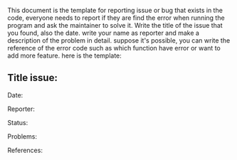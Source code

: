 This document is the template for reporting issue or bug that exists in the code, everyone needs to report if they are find the error when running the program and ask the maintainer to solve it.
Write the title of the issue that you found, also the date. write your name as reporter and make a description of the problem in detail. suppose it's possible, you can write the reference of the error code such as which function have error or want to add more feature.
here is the template:

## Title issue:
Date:

Reporter:

Status:

Problems:

References:
